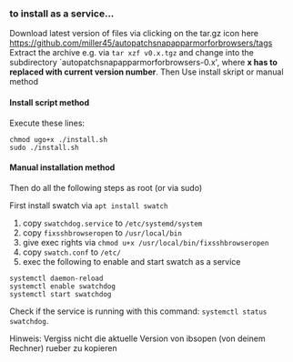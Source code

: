 
### to install as a service...

Download latest version of files via clicking on the tar.gz icon here https://github.com/miller45/autopatchsnapapparmorforbrowsers/tags
Extract the archive e.g. via `tar xzf v0.x.tgz` and change into the subdirectory `autopatchsnapapparmorforbrowsers-0.x', where **x has to replaced with 
current version number**.
Then Use install skript or manual method
#### Install script method
Execute these lines:
```
chmod ugo+x ./install.sh
sudo ./install.sh
```

#### Manual installation method
Then do all the following steps as root (or via sudo)

First install swatch via `apt install swatch`

1) copy `swatchdog.service` to `/etc/systemd/system`
2) copy `fixsshbrowseropen` to `/usr/local/bin`
3) give exec rights via `chmod u+x /usr/local/bin/fixsshbrowseropen` 
4) copy `swatch.conf` to `/etc/`
5) exec the following to enable and start swatch as a service
```
systemctl daemon-reload
systemctl enable swatchdog
systemctl start swatchdog
```
Check if the service is running with this command: `systemctl status swatchdog`.

Hinweis: Vergiss nicht die aktuelle Version von ibsopen (von deinem Rechner) rueber zu kopieren
